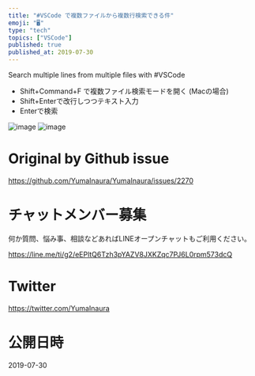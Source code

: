 ```yaml
---
title: "#VSCode で複数ファイルから複数行検索できる件"
emoji: "🖥"
type: "tech"
topics: ["VSCode"]
published: true
published_at: 2019-07-30
---
```


Search multiple lines from multiple files with #VSCode


- Shift+Command+F で複数ファイル検索モードを開く (Macの場合)
- Shift+Enterで改行しつつテキスト入力
- Enterで検索

![image](https://user-images.githubusercontent.com/13635059/62087406-91aa2500-b29c-11e9-8d7a-e98415bcea8d.png)
![image](https://user-images.githubusercontent.com/13635059/62087407-92db5200-b29c-11e9-9757-9375c3803def.png)



# Original by Github issue

https://github.com/YumaInaura/YumaInaura/issues/2270








<!-- Update From Qiita API -->

# チャットメンバー募集


何か質問、悩み事、相談などあればLINEオープンチャットもご利用ください。

https://line.me/ti/g2/eEPltQ6Tzh3pYAZV8JXKZqc7PJ6L0rpm573dcQ





# Twitter


https://twitter.com/YumaInaura


<!-- Update From Qiita API -->



# 公開日時

2019-07-30
